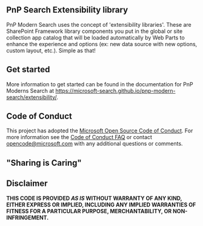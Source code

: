 ## PnP Search Extensibility library

PnP Modern Search uses the concept of 'extensibility libraries'. These are SharePoint Framework library components you put in the global or site collection app catalog that will be loaded automatically by Web Parts to enhance the experience and options (ex: new data source with new options, custom layout, etc.). Simple as that!

## Get started

More information to get started can be found in the documentation for PnP Moderns Search at https://microsoft-search.github.io/pnp-modern-search/extensibility/.

## Code of Conduct

This project has adopted the [Microsoft Open Source Code of Conduct](https://opensource.microsoft.com/codeofconduct/).
For more information see the [Code of Conduct FAQ](https://opensource.microsoft.com/codeofconduct/faq/) or
contact [opencode@microsoft.com](mailto:opencode@microsoft.com) with any additional questions or comments.

## "Sharing is Caring"

## Disclaimer

**THIS CODE IS PROVIDED *AS IS* WITHOUT WARRANTY OF ANY KIND, EITHER EXPRESS OR IMPLIED, INCLUDING ANY IMPLIED WARRANTIES OF FITNESS FOR A PARTICULAR PURPOSE, MERCHANTABILITY, OR NON-INFRINGEMENT.**